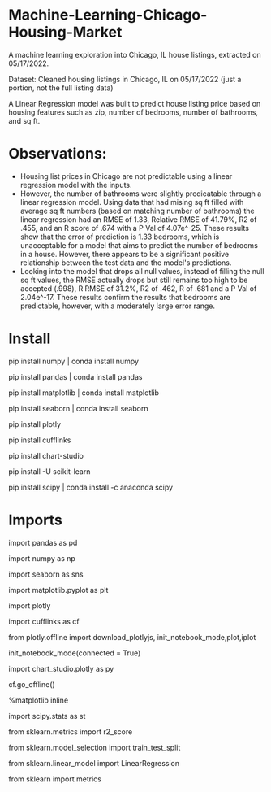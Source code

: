 # Machine-Learning-Chicago-Housing-Market
A machine learning exploration into Chicago, IL house listings, extracted on 05/17/2022. 

Dataset: Cleaned housing listings in Chicago, IL on 05/17/2022 (just a portion, not the full listing data)

A Linear Regression model was built to predict house listing price based on housing features such as zip, number of bedrooms, number of bathrooms, and sq ft.

# Observations:
- Housing list prices in Chicago are not predictable using a linear regression model with the inputs.
- However, the number of bathrooms were slightly predicatable through a linear regression model. Using data that had mising sq ft filled with average sq ft numbers (based on matching number of bathrooms)
the linear regression had an RMSE of 1.33, Relative RMSE of 41.79%, R2 of .455, and an R score of .674 with a P Val of 4.07e^-25. These results show that the error of prediction is 1.33 bedrooms, which is unacceptable for a model that aims to predict the number of bedrooms in a house. However, there appears to be a significant positive relationship between the test data and the model's predictions.
- Looking into the model that drops all null values, instead of filling the null sq ft values, the RMSE actually drops but still remains too high to be accepted (.998), R RMSE of 31.2%, R2 of .462, R of .681 and a P Val of 2.04e^-17. These results confirm the results that bedrooms are predictable, however, with a moderately large error range.

# Install
pip install numpy | conda install numpy

pip install pandas | conda install pandas

pip install matplotlib | conda install matplotlib

pip install seaborn | conda install seaborn

pip install plotly

pip install cufflinks

pip install chart-studio

pip install -U scikit-learn

pip install scipy | conda install -c anaconda scipy

# Imports

import pandas as pd

import numpy as np

import seaborn as sns

import matplotlib.pyplot as plt

import plotly

import cufflinks as cf

from plotly.offline import download_plotlyjs, init_notebook_mode,plot,iplot

init_notebook_mode(connected = True)

import chart_studio.plotly as py

cf.go_offline()

%matplotlib inline

import scipy.stats as st

from sklearn.metrics import r2_score

from sklearn.model_selection import train_test_split

from sklearn.linear_model import LinearRegression

from sklearn import metrics
